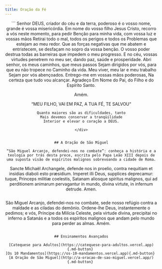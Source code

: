 ```yaml
---
title: Oração da Fé
---
```


<div align="center">
``` 
Senhor DEUS, criador do céu e da terra, poderoso
é o vosso nome, grande é vossa misericórdia.
Em nome do vosso filho Jesus Cristo,
 recorro a vós neste momento, para pedir
Benção para minha vida, com vossa luz e vossas mãos
Retirai todo o mal, todos os perigos e todos os
Problemas que estejam ao meu redor.
Que as forças negativas que me abatem e entristecem,
 se desfaçam no sopro da vossa benção. O vosso poder
destrua todas as barreiras que impedem o meu
progresso. E no céu, vossas virtudes penetrem no meu ser,
dando paz, saúde e prosperidade.
Abri senhor, os meus caminhos, que meus passos
Sejam dirigidos por vós, para que eu não tropece no
Caminho da vida. Meu viver, meu lar e meu trabalho
Sejam por vós abençoados.
Entrego-me em vossas mãos poderosas,
Na certeza que tudo vou alcançar. Agradeço
Em Nome do Pai, do Filho e do Espírito Santo.

Amém.

“MEU FILHO, VAI EM PAZ, A TUA FÉ, TE SALVOU“

    Quanto maiores são as dificuldades, tanto
    Mais devemos conservar a tranqüilidade
    Interior e elevar o coração a DEUS.

```
</div>


## A Oração de São Miguel

“São Miguel Arcanjo, defendei-nos no combate”: conheça a história e a teologia por trás desta prece, escrita pelo Papa Leão XIII depois de uma suposta visão de espíritos malignos sobrevoando a cidade de Roma.

```
Sancte Michaël Archangele, defende nos in proelio,
contra nequitiam et insidias diaboli esto præsidium.
Imperet illi Deus, supplices deprecamur: tuque,
Princeps militiæ coelestis,
Satanam aliosque spiritus malignos,
qui ad perditionem animarum pervagantur in mundo,
divina virtute, in infernum detrude.
Amen. 
```

```
São Miguel Arcanjo,
defendei-nos no combate,
sede nosso refúgio contra a maldade e as ciladas do demônio.
Ordene-lhe Deus, instantemente o pedimos; e vós,
Príncipe da Milícia Celeste,
pela virtude divina,
precipitai no inferno a Satanás
e a todos os espíritos malignos
que andam pelo mundo para perder as almas.
Amém.
```

## Ensinamentos Avançados

[Catequese para Adultos](https://catequese-para-adultos.vercel.app){.md-button} 
[Os 10 Mandamentos](https://os-10-mandamentos.vercel.app){.md-button} 
[A Oração de São Miguel](http://a-oracao-de-sao-miguel.vercel.app/){.md-button} 
 
